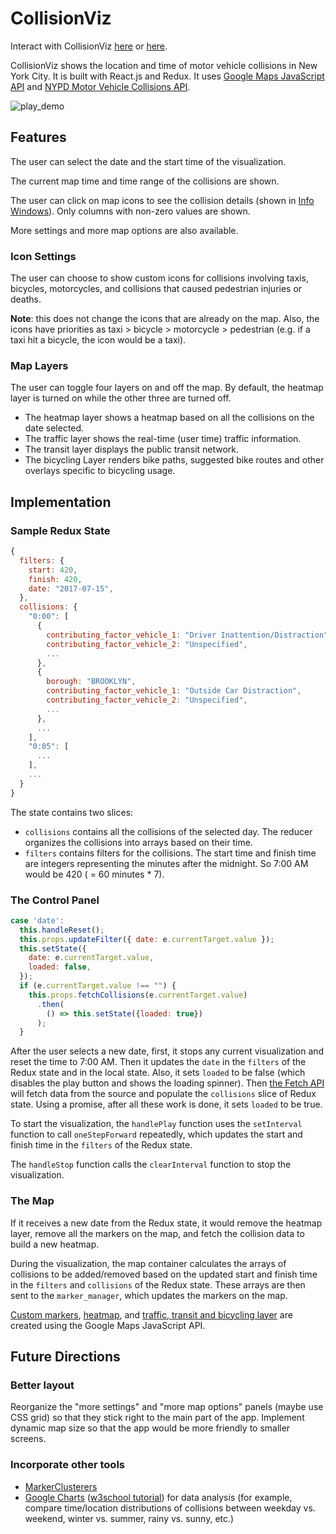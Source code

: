 # CollisionViz
Interact with CollisionViz [here](https://davidfeng.us/CollisionViz) or [here](https://davidfeng88.github.io/CollisionViz).

CollisionViz shows the location and time of motor vehicle collisions in New York City. It is built with React.js and Redux. It uses [Google Maps JavaScript API](https://developers.google.com/maps/documentation/javascript/) and [NYPD Motor Vehicle Collisions API](https://dev.socrata.com/foundry/data.cityofnewyork.us/qiz3-axqb).

![play_demo](assets/images/play_demo.gif)

## Features
The user can select the date and the start time of the visualization.

The current map time and time range of the collisions are shown.

The user can click on map icons to see the collision details (shown in [Info Windows](https://developers.google.com/maps/documentation/javascript/infowindows)). Only columns with non-zero values are shown.

More settings and more map options are also available.

### Icon Settings
The user can choose to show custom icons for collisions involving taxis, bicycles, motorcycles, and collisions that caused pedestrian injuries or deaths.

**Note**: this does not change the icons that are already on the map. Also, the icons have priorities as taxi > bicycle > motorcycle > pedestrian (e.g. if a taxi hit a bicycle, the icon would be a taxi).

### Map Layers
The user can toggle four layers on and off the map. By default, the heatmap layer is turned on while the other three are turned off.
* The heatmap layer shows a heatmap based on all the collisions on the date selected.
* The traffic layer shows the real-time (user time) traffic information.
* The transit layer displays the public transit network.
* The bicycling Layer renders bike paths, suggested bike routes and other overlays specific to bicycling usage.

## Implementation
### Sample Redux State
```javascript
{
  filters: {
    start: 420,
    finish: 420,
    date: "2017-07-15",
  },
  collisions: {
    "0:00": [
      {
        contributing_factor_vehicle_1: "Driver Inattention/Distraction",
        contributing_factor_vehicle_2: "Unspecified",
        ...
      },
      {
        borough: "BROOKLYN",
        contributing_factor_vehicle_1: "Outside Car Distraction",
        contributing_factor_vehicle_2: "Unspecified",
        ...
      },
      ...
    ],
    "0:05": [
      ...
    ],
    ...
  }
}
```
The state contains two slices:
- `collisions` contains all the collisions of the selected day. The reducer organizes the collisions into arrays based on their time.
- `filters` contains filters for the collisions. The start time and finish time are integers representing the minutes after the midnight. So 7:00 AM would be 420 ( = 60 minutes * 7).

### The Control Panel
```javascript
case 'date':
  this.handleReset();
  this.props.updateFilter({ date: e.currentTarget.value });
  this.setState({
    date: e.currentTarget.value,
    loaded: false,
  });
  if (e.currentTarget.value !== "") {
    this.props.fetchCollisions(e.currentTarget.value)
      .then(
        () => this.setState({loaded: true})
      );
  }
```
After the user selects a new date, first, it stops any current visualization and reset the time to 7:00 AM. Then it updates the `date` in the `filters` of the Redux state and in the local state. Also, it sets `loaded` to be false (which disables the play button and shows the loading spinner). Then [the Fetch API](https://developer.mozilla.org/en-US/docs/Web/API/Fetch_API) will fetch data from the source and populate the `collisions` slice of Redux state. Using a promise, after all these work is done, it sets `loaded` to be true.

To start the visualization, the `handlePlay` function uses the `setInterval` function to call `oneStepForward` repeatedly, which updates the start and finish time in the `filters` of the Redux state.

The `handleStop` function calls the `clearInterval` function to stop the visualization.

### The Map
If it receives a new date from the Redux state, it would remove the heatmap layer, remove all the markers on the map, and fetch the collision data to build a new heatmap.

During the visualization, the map container calculates the arrays of collisions to be added/removed based on the updated start and finish time in the `filters` and `collisions` of the Redux state. These arrays are then sent to the `marker_manager`, which updates the markers on the map.

[Custom markers](https://developers.google.com/maps/documentation/javascript/custom-markers), [heatmap](https://developers.google.com/maps/documentation/javascript/heatmaplayer), and [traffic, transit and bicycling layer](https://developers.google.com/maps/documentation/javascript/trafficlayer) are created using the Google Maps JavaScript API.

## Future Directions
### Better layout
Reorganize the "more settings" and "more map options" panels (maybe use CSS grid) so that they stick right to the main part of the app. Implement dynamic map size so that the app would be more friendly to smaller screens.

### Incorporate other tools
* [MarkerClusterers](https://developers.google.com/maps/documentation/javascript/marker-clustering)
* [Google Charts](https://developers.google.com/chart/) ([w3school tutorial](https://www.w3schools.com/howto/howto_google_charts.asp)) for data analysis (for example, compare time/location distributions of collisions between weekday vs. weekend, winter vs. summer, rainy vs. sunny, etc.)

